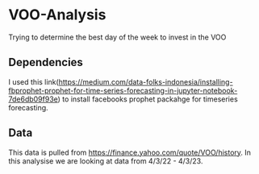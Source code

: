 # VOO-Analysis
Trying to determine the best day of the week to invest in the VOO

## Dependencies
I used this link(https://medium.com/data-folks-indonesia/installing-fbprophet-prophet-for-time-series-forecasting-in-jupyter-notebook-7de6db09f93e) to install facebooks prophet packahge for timeseries forecasting.

## Data
This data is pulled from https://finance.yahoo.com/quote/VOO/history. In this analysise we are looking at data from 4/3/22 - 4/3/23.
